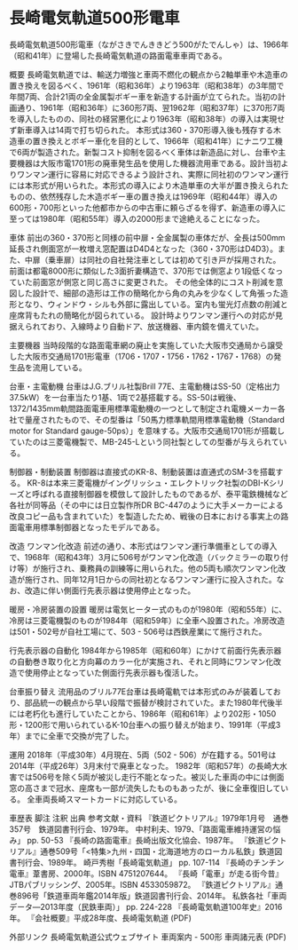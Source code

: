 # 長崎電気軌道500形電車

長崎電気軌道500形電車（ながさきでんききどう500がたでんしゃ）は、1966年（昭和41年）に登場した長崎電気軌道の路面電車車両である。

概要
長崎電気軌道では、輸送力増強と車両不燃化の観点から2軸単車や木造車の置き換えを図るべく、1961年（昭和36年）より1963年（昭和38年）の3年間で年間7両、合計21両の全金属製ボギー車を新造する計画が立てられた。当初の計画通り、1961年（昭和36年）に360形7両、翌1962年（昭和37年）に370形7両を導入したものの、同社の経営悪化により1963年（昭和38年）の導入は実現せず新車導入は14両で打ち切られた。
本形式は360・370形導入後も残存する木造車の置き換えとボギー車化を目的として、1966年（昭和41年）にナニワ工機で6両が製造された。新製コスト抑制を図るべく車体は新造品に対し、台車や主要機器は大阪市電1701形の廃車発生品を使用した機器流用車である。設計当初よりワンマン運行に容易に対応できるよう設計され、実際に同社初のワンマン運行には本形式が用いられた。本形式の導入により木造単車の大半が置き換えられたものの、依然残存した木造ボギー車の置き換えは1969年（昭和44年）導入の600形・700形といった他都市からの中古車に頼らざるを得ず、新造車の導入に至っては1980年（昭和55年）導入の2000形まで途絶えることになった。

車体
前出の360・370形と同様の前中扉・全金属製の車体だが、全長は500mm延長され側面窓が一枚増え窓配置はD4D4となった（360・370形はD4D3）。また、中扉（乗車扉）は同社の自社発注車としては初めて引き戸が採用された。
前面は都電8000形に類似した3面折妻構造で、370形では側窓より1段低くなっていた前面窓が側窓と同じ高さに変更された。
その他全体的にコスト削減を意図した設計で、細部の造形は工作の簡略化から角の丸みを少なくして角張った造形となり、ウィンドウ・シルも外部に露出している。室内も蛍光灯点数の削減と座席背もたれの簡略化が図られている。
設計時よりワンマン運行への対応が見据えられており、入線時より自動ドア、放送機器、車内鏡を備えていた。

主要機器
当時段階的な路面電車網の廃止を実施していた大阪市交通局から譲受した大阪市交通局1701形電車（1706・1707・1756・1762・1767・1768）の発生品を流用している。

台車・主電動機
台車はJ.G.ブリル社製Brill 77E、主電動機はSS-50（定格出力37.5kW）を一台車当たり1基、1両で2基搭載する。SS-50は戦後、1372/1435mm軌間路面電車用標準電動機の一つとして制定され電機メーカー各社で量産されたもので、その型番は「50馬力標準軌間用標準電動機（Standard motor for Standard gauge-50ps）」を意味する。大阪市交通局1701形が搭載していたのは三菱電機製で、MB-245-Lという同社製としての型番が与えられている。

制御器・制動装置
制御器は直接式のKR-8、制動装置は直通式のSM-3を搭載する。
KR-8は本来三菱電機がイングリッシュ・エレクトリック社製のDBI-Kシリーズと呼ばれる直接制御器を模倣して設計したものであるが、泰平電鉄機械など各社が同等品（その中には日立製作所DR BC-447のように大手メーカーによる改良コピー品も含まれていた）を製造したため、戦後の日本における事実上の路面電車用標準制御器となったモデルである。

改造
ワンマン化改造
前述の通り、本形式はワンマン運行準備車としての導入で、1968年（昭和43年）3月に506号がワンマン化改造（バックミラーの取り付け等）が施行され、乗務員の訓練等に用いられた。他の5両も順次ワンマン化改造が施行され、同年12月1日からの同社初となるワンマン運行に投入された。なお、改造に伴い側面行先表示器は使用停止となった。

暖房・冷房装置の設置
暖房は電気ヒーター式のものが1980年（昭和55年）に、冷房は三菱電機製のものが1984年（昭和59年）に全車へ設置された。冷房改造は501・502号が自社工場にて、503 - 506号は西鉄産業にて施行された。

行先表示器の自動化
1984年から1985年（昭和60年）にかけて前面行先表示器の自動巻き取り化と方向幕のカラー化が実施され、それと同時にワンマン化改造で使用停止となっていた側面行先表示器も復活した。

台車振り替え
流用品のブリル77E台車は長崎電軌では本形式のみが装着しており、部品統一の観点から早い段階で振替が検討されていた。また1980年代後半には老朽化も進行していたことから、1986年（昭和61年）より202形・1050形・1200形で用いられているK-10台車への振り替えが始まり、1991年（平成3年）までに全車で交換が完了した。

運用
2018年（平成30年）4月現在、5両（502 - 506）が在籍する。501号は2014年（平成26年）3月末付で廃車となった。
1982年（昭和57年）の長崎大水害では506号を除く5両が被災し走行不能となった。被災した車両の中には側面窓の高さまで冠水、座席も一部が流失したものもあったが、後に全車復旧している。
全車両長崎スマートカードに対応している。

車歴表
脚注
注釈
出典
参考文献・資料
『鉄道ピクトリアル』1979年1月号　通巻357号　鉄道図書刊行会、1979年。
中村利夫、1979、「路面電車維持運営の悩み」 pp. 50-53
『長崎の路面電車』長崎出版文化協会、1987年。 
『鉄道ピクトリアル』通巻509号「<特集>九州・四国・北海道地方のローカル私鉄」鉄道図書刊行会、1989年。
崎戸秀樹「長崎電気軌道」 pp. 107-114
『長崎のチンチン電車』葦書房、2000年。ISBN 4751207644。 
『長崎「電車」が走る街今昔』JTBパブリッシング、2005年。ISBN 4533059872。 
『鉄道ピクトリアル』通巻896号「鉄道車両年鑑2014年版」鉄道図書刊行会、2014年。
私鉄各社「車両データ―2013年度（民鉄車両）」 pp. 224-228
『長崎電気軌道100年史』2016年。 
『会社概要』平成28年度、長崎電気軌道 (PDF)

外部リンク
長崎電気軌道公式ウェブサイト
車両案内 - 500形
車両諸元表 (PDF)